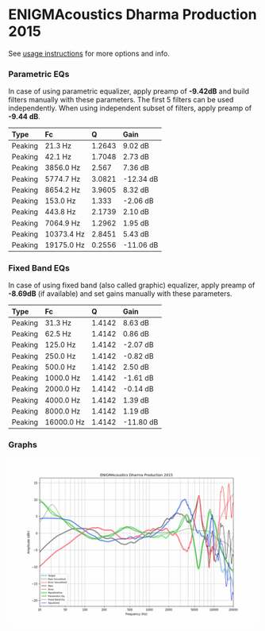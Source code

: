 # ENIGMAcoustics Dharma Production 2015
See [usage instructions](https://github.com/jaakkopasanen/AutoEq#usage) for more options and info.

### Parametric EQs
In case of using parametric equalizer, apply preamp of **-9.42dB** and build filters manually
with these parameters. The first 5 filters can be used independently.
When using independent subset of filters, apply preamp of **-9.44 dB**.

| Type    | Fc         |      Q | Gain      |
|:--------|:-----------|:-------|:----------|
| Peaking | 21.3 Hz    | 1.2643 | 9.02 dB   |
| Peaking | 42.1 Hz    | 1.7048 | 2.73 dB   |
| Peaking | 3856.0 Hz  | 2.567  | 7.36 dB   |
| Peaking | 5774.7 Hz  | 3.0821 | -12.34 dB |
| Peaking | 8654.2 Hz  | 3.9605 | 8.32 dB   |
| Peaking | 153.0 Hz   | 1.333  | -2.06 dB  |
| Peaking | 443.8 Hz   | 2.1739 | 2.10 dB   |
| Peaking | 7064.9 Hz  | 1.2962 | 1.95 dB   |
| Peaking | 10373.4 Hz | 2.8451 | 5.43 dB   |
| Peaking | 19175.0 Hz | 0.2556 | -11.06 dB |

### Fixed Band EQs
In case of using fixed band (also called graphic) equalizer, apply preamp of **-8.69dB**
(if available) and set gains manually with these parameters.

| Type    | Fc         |      Q | Gain      |
|:--------|:-----------|:-------|:----------|
| Peaking | 31.3 Hz    | 1.4142 | 8.63 dB   |
| Peaking | 62.5 Hz    | 1.4142 | 0.86 dB   |
| Peaking | 125.0 Hz   | 1.4142 | -2.07 dB  |
| Peaking | 250.0 Hz   | 1.4142 | -0.82 dB  |
| Peaking | 500.0 Hz   | 1.4142 | 2.50 dB   |
| Peaking | 1000.0 Hz  | 1.4142 | -1.61 dB  |
| Peaking | 2000.0 Hz  | 1.4142 | -0.14 dB  |
| Peaking | 4000.0 Hz  | 1.4142 | 1.39 dB   |
| Peaking | 8000.0 Hz  | 1.4142 | 1.19 dB   |
| Peaking | 16000.0 Hz | 1.4142 | -11.80 dB |

### Graphs
![](./ENIGMAcoustics%20Dharma%20Production%202015.png)